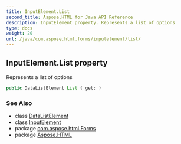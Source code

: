 ```yaml
---
title: InputElement.List
second_title: Aspose.HTML for Java API Reference
description: InputElement property. Represents a list of options
type: docs
weight: 20
url: /java/com.aspose.html.forms/inputelement/list/
---
```

## InputElement.List property

Represents a list of options

```java
public DataListElement List { get; }
```

### See Also

* class [DataListElement](../../datalistelement/)
* class [InputElement](../)
* package [com.aspose.html.Forms](../../inputelement/)
* package [Aspose.HTML](../../../)
